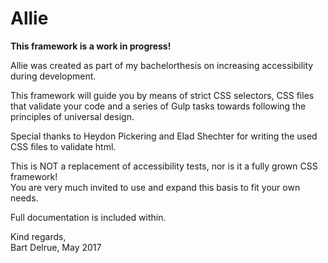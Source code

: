   <h1>Allie</h1>
  
  <strong>This framework is a work in progress! </strong>
  <p>Allie was created as part of my bachelorthesis on increasing accessibility during development.</p>
  <p>This framework will guide you by means of strict CSS selectors, CSS files that validate your code and a series of Gulp tasks towards following the principles of universal design.</p>
  <p>Special thanks to Heydon Pickering and Elad Shechter for writing the used CSS files to validate html.</p>
  <p>This is NOT a replacement of accessibility tests, nor is it a fully grown CSS framework! <br>
  You are very much invited to use and expand this basis to fit your own needs.</p>
  <p>Full documentation is included within.</p>
  <p>Kind regards,<br>
  Bart Delrue, May 2017</p>
